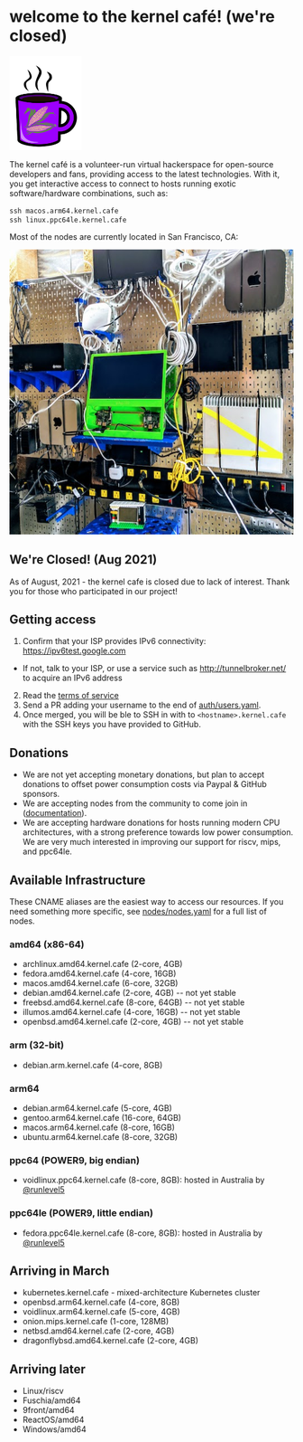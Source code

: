 # welcome to the kernel café! (we're closed)

<img src="docs/logo.png" width="128">

The kernel café is a volunteer-run virtual hackerspace for open-source developers and fans, providing access to the latest technologies. With it, you get interactive access to connect to hosts running exotic software/hardware combinations, such as:

```
ssh macos.arm64.kernel.cafe
ssh linux.ppc64le.kernel.cafe
```

Most of the nodes are currently located in San Francisco, CA:

<img src="docs/photo.jpg">

## We're Closed! (Aug 2021)

As of August, 2021 - the kernel cafe is closed due to lack of interest. Thank you for those who participated in our project!

## Getting access

1. Confirm that your ISP provides IPv6 connectivity: https://ipv6test.google.com

  * If not, talk to your ISP, or use a service such as http://tunnelbroker.net/ to acquire an IPv6 address

2. Read the [terms of service](TERMS_OF_SERVICE.md)
3. Send a PR adding your username to the end of [auth/users.yaml](auth/users.yaml). 
4. Once merged, you will be ble to SSH in with to `<hostname>.kernel.cafe` with the SSH keys you have provided to GitHub.

## Donations

* We are not yet accepting monetary donations, but plan to accept donations to offset power consumption costs via Paypal & GitHub sponsors.
* We are accepting nodes from the community to come join in ([documentation](https://github.com/KernelCafe/automation/)). 
* We are accepting hardware donations for hosts running modern CPU architectures, with a strong preference towards low power consumption. We are very much interested in improving our support for riscv, mips, and ppc64le.

## Available Infrastructure

These CNAME aliases are the easiest way to access our resources. If you need something more specific, see [nodes/nodes.yaml](nodes/nodes.yaml) for a full list of nodes.

### amd64 (x86-64)

* archlinux.amd64.kernel.cafe (2-core, 4GB)
* fedora.amd64.kernel.cafe (4-core, 16GB)
* macos.amd64.kernel.cafe (6-core, 32GB)
* debian.amd64.kernel.cafe (2-core, 4GB) -- not yet stable
* freebsd.amd64.kernel.cafe (8-core, 64GB) -- not yet stable
* illumos.amd64.kernel.cafe (4-core, 16GB) -- not yet stable
* openbsd.amd64.kernel.cafe (2-core, 4GB) -- not yet stable

### arm (32-bit)

* debian.arm.kernel.cafe (4-core, 8GB)

### arm64

* debian.arm64.kernel.cafe (5-core, 4GB)
* gentoo.arm64.kernel.cafe (16-core, 64GB)
* macos.arm64.kernel.cafe (8-core, 16GB)
* ubuntu.arm64.kernel.cafe (8-core, 32GB)

### ppc64 (POWER9, big endian)

* voidlinux.ppc64.kernel.cafe (8-core, 8GB): hosted in Australia by <a href="https://github.com/runlevel5">@runlevel5</a>

### ppc64le (POWER9, little endian)

* fedora.ppc64le.kernel.cafe (8-core, 8GB): hosted in Australia by <a href="https://github.com/runlevel5">@runlevel5</a>

## Arriving in March

* kubernetes.kernel.cafe - mixed-architecture Kubernetes cluster
* openbsd.arm64.kernel.cafe (4-core, 8GB)
* voidlinux.arm64.kernel.cafe (5-core, 4GB)
* onion.mips.kernel.cafe (1-core, 128MB)
* netbsd.amd64.kernel.cafe (2-core, 4GB)
* dragonflybsd.amd64.kernel.cafe (2-core, 4GB)

## Arriving later

* Linux/riscv
* Fuschia/amd64
* 9front/amd64
* ReactOS/amd64
* Windows/amd64

